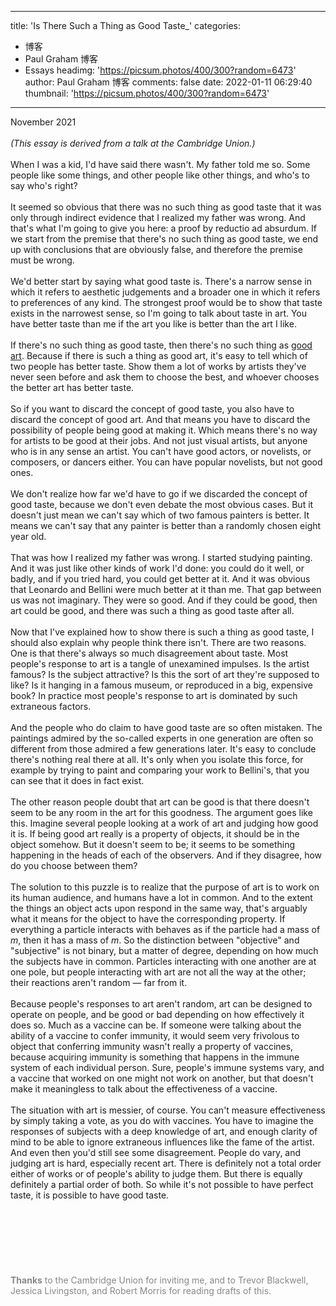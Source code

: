 
---
title: 'Is There Such a Thing as Good Taste_'
categories: 
 - 博客
 - Paul Graham 博客
 - Essays
headimg: 'https://picsum.photos/400/300?random=6473'
author: Paul Graham 博客
comments: false
date: 2022-01-11 06:29:40
thumbnail: 'https://picsum.photos/400/300?random=6473'
---

<div>   
November 2021<br><br><i>(This essay is derived from a talk at the Cambridge Union.)</i><br><br>When I was a kid, I'd have said there wasn't. My father told me so.
Some people like some things, and other people like other things,
and who's to say who's right?<br><br>It seemed so obvious that there was no such thing as good taste
that it was only through indirect evidence that I realized my father
was wrong. And that's what I'm going to give you here: a proof by
reductio ad absurdum. If we start from the premise that there's no
such thing as good taste, we end up with conclusions that are
obviously false, and therefore the premise must be wrong.<br><br>We'd better start by saying what good taste is. There's a narrow
sense in which it refers to aesthetic judgements and a broader one
in which it refers to preferences of any kind. The strongest proof
would be to show that taste exists in the narrowest sense, so I'm
going to talk about taste in art. You have better taste than me if
the art you like is better than the art I like.<br><br>If there's no such thing as good taste, then there's no such thing
as <a href="http://www.paulgraham.com/goodart.html"><u>good art</u></a>. Because if there is such a
thing as good art, it's
easy to tell which of two people has better taste. Show them a lot
of works by artists they've never seen before and ask them to
choose the best, and whoever chooses the better art has better
taste.<br><br>So if you want to discard the concept of good taste, you also have
to discard the concept of good art. And that means you have to
discard the possibility of people being good at making it. Which
means there's no way for artists to be good at their jobs. And not
just visual artists, but anyone who is in any sense an artist. You
can't have good actors, or novelists, or composers, or dancers
either. You can have popular novelists, but not good ones.<br><br>We don't realize how far we'd have to go if we discarded the concept
of good taste, because we don't even debate the most obvious cases.
But it doesn't just mean we can't say which of two famous painters
is better. It means we can't say that any painter is better than a
randomly chosen eight year old.<br><br>That was how I realized my father was wrong. I started studying
painting. And it was just like other kinds of work I'd done: you
could do it well, or badly, and if you tried hard, you could get
better at it. And it was obvious that Leonardo and Bellini were
much better at it than me. That gap between us was not imaginary.
They were so good. And if they could be good, then art could be
good, and there was such a thing as good taste after all.<br><br>Now that I've explained how to show there is such a thing as good
taste, I should also explain why people think there isn't. There
are two reasons. One is that there's always so much disagreement
about taste. Most people's response to art is a tangle of unexamined
impulses. Is the artist famous? Is the subject attractive? Is this
the sort of art they're supposed to like? Is it hanging in a famous
museum, or reproduced in a big, expensive book? In practice most
people's response to art is dominated by such extraneous factors.<br><br>And the people who do claim to have good taste are so often mistaken.
The paintings admired by the so-called experts in one generation
are often so different from those admired a few generations later.
It's easy to conclude there's nothing real there at all. It's only
when you isolate this force, for example by trying to paint and
comparing your work to Bellini's, that you can see that it does in
fact exist.<br><br>The other reason people doubt that art can be good is that there
doesn't seem to be any room in the art for this goodness. The
argument goes like this. Imagine several people looking at a work
of art and judging how good it is. If being good art really is a
property of objects, it should be in the object somehow. But it
doesn't seem to be; it seems to be something happening in the heads
of each of the observers. And if they disagree, how do you choose
between them?<br><br>The solution to this puzzle is to realize that the purpose of art
is to work on its human audience, and humans have a lot in common.
And to the extent the things an object acts upon respond in the
same way, that's arguably what it means for the object to have the
corresponding property. If everything a particle interacts with
behaves as if the particle had a mass of <i>m</i>, then it has a mass of
<i>m</i>. So the distinction between "objective" and "subjective" is not
binary, but a matter of degree, depending on how much the subjects
have in common. Particles interacting with one another are at one
pole, but people interacting with art are not all the way at the
other; their reactions aren't random — far from it.<br><br>Because people's responses to art aren't random, art can be designed
to operate on people, and be good or bad depending on how effectively
it does so. Much as a vaccine can be. If someone were talking about
the ability of a vaccine to confer immunity, it would seem very
frivolous to object that conferring immunity wasn't really a property
of vaccines, because acquiring immunity is something that happens
in the immune system of each individual person. Sure, people's
immune systems vary, and a vaccine that worked on one might not
work on another, but that doesn't make it meaningless to talk about
the effectiveness of a vaccine.<br><br>The situation with art is messier, of course. You can't measure
effectiveness by simply taking a vote, as you do with vaccines.
You have to imagine the responses of subjects with a deep knowledge
of art, and enough clarity of mind to be able to ignore extraneous
influences like the fame of the artist. And even then you'd still
see some disagreement. People do vary, and judging art is hard,
especially recent art. There is definitely not a total order either
of works or of people's ability to judge them. But there is equally
definitely a partial order of both. So while it's not possible to
have perfect taste, it is possible to have good taste.<br><br><br><br><br><br><br><br><font color="888888">
<b>Thanks</b> to the Cambridge Union for inviting me, and to Trevor
Blackwell, Jessica Livingston, and Robert Morris for reading drafts
of this.
</font><br><br>  
</div>
            